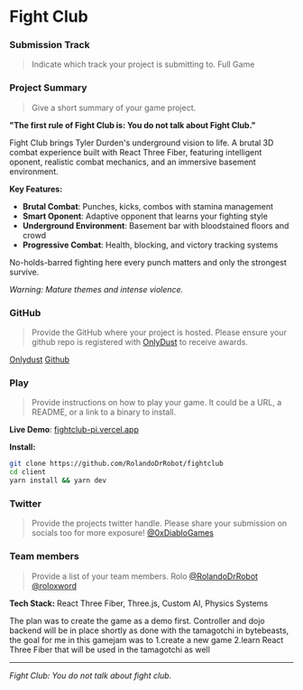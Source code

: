 # Fight Club

### Submission Track
> Indicate which track your project is submitting to.
Full Game

### Project Summary
> Give a short summary of your game project.

**"The first rule of Fight Club is: You do not talk about Fight Club."**

Fight Club brings Tyler Durden's underground vision to life. A brutal 3D combat experience built with React Three Fiber, featuring intelligent oponent, realistic combat mechanics, and an immersive basement environment.

**Key Features:**
- **Brutal Combat**: Punches, kicks, combos with stamina management
- **Smart Oponent**: Adaptive opponent that learns your fighting style
- **Underground Environment**: Basement bar with bloodstained floors and crowd
- **Progressive Combat**: Health, blocking, and victory tracking systems

No-holds-barred fighting here every punch matters and only the strongest survive.

*Warning: Mature themes and intense violence.*

### GitHub
> Provide the GitHub where your project is hosted. Please ensure your github repo is registered with [OnlyDust](https://app.onlydust.com/p/create) to receive awards.

[Onlydust](https://github.com/RolandoDrRobot/fightclub)
[Github](https://github.com/RolandoDrRobot/fightclub)

### Play
> Provide instructions on how to play your game. It could be a URL, a README, or a link to a binary to install.

**Live Demo**: [fightclub-pi.vercel.app](fightclub-pi.vercel.app)

**Install:**
```bash
git clone https://github.com/RolandoDrRobot/fightclub
cd client
yarn install && yarn dev
```

### Twitter
> Provide the projects twitter handle. Please share your submission on socials too for more exposure!
[@0xDiabloGames](https://x.com/0xDiabloGames)

### Team members
> Provide a list of your team members.
Rolo
[@RolandoDrRobot](https://github.com/RolandoDrRobot)
[@roloxword](https://x.com/roloxworld)

**Tech Stack:** React Three Fiber, Three.js, Custom AI, Physics Systems

The plan was to create the game as a demo first. Controller and dojo backend will be in place shortly as done with the tamagotchi in bytebeasts, the goal for me in this gamejam was to 1.create a new game 2.learn React Three Fiber that will be used in the tamagotchi as well

---

*Fight Club: You do not talk about fight club.* 